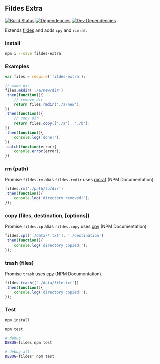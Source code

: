 Fildes Extra
------------


[![Build Status](https://img.shields.io/travis/thisconnect/fildes-extra/master.svg?style=flat-square)](https://travis-ci.org/thisconnect/fildes-extra)
[![Dependencies](https://img.shields.io/david/thisconnect/fildes-extra.svg?style=flat-square)](https://david-dm.org/thisconnect/fildes-extra)
[![Dev Dependencies](https://img.shields.io/david/dev/thisconnect/fildes-extra.svg?style=flat-square)](https://david-dm.org/thisconnect/fildes-extra#info=devDependencies)

Extends [fildes](https://github.com/thisconnect/fildes) and adds `cpy` and `rimraf`.


### Install

```bash
npm i --save fildes-extra
```


### Examples

```javascript
var files = require('fildes-extra');

// make dir
files.mkdir('./a/new/dir')
.then(function(){
    // remove dir
    return files.rmdir('./a/new');
})
.then(function(){
    // copy dir
    return files.copy(['./a'], './b');
})
.then(function(){
    console.log('done!');
})
.catch(function(error){
    console.error(error);
})

```


### rm (path)

Promise `fildes.rm` alias `fildes.rmdir`
uses [rimraf](https://www.npmjs.com/package/rimraf) (NPM Documentation).

```javascript
fildes.rm('./path/to/dir')
.then(function(){
    console.log('directory removed!');
});
```


### copy (files, destination, [options])

Promise `fildes.cp` alias `fildes.copy` uses [cpy](https://www.npmjs.com/package/cpy) (NPM Documentation).

```javascript
fildes.cp(['./data/*.txt'], './destination')
.then(function(){
    console.log('directory copied!');
});
```


### trash (files)

Promise `trash` uses [cpy](https://www.npmjs.com/package/trash) (NPM Documentation).

```javascript
fildes.trash(['./data/file.txt'])
.then(function(){
    console.log('directory copied!');
});
```


### Test

```bash
npm install

npm test

# debug
DEBUG=fildes npm test

# debug all
DEBUG=fildes* npm test
```
